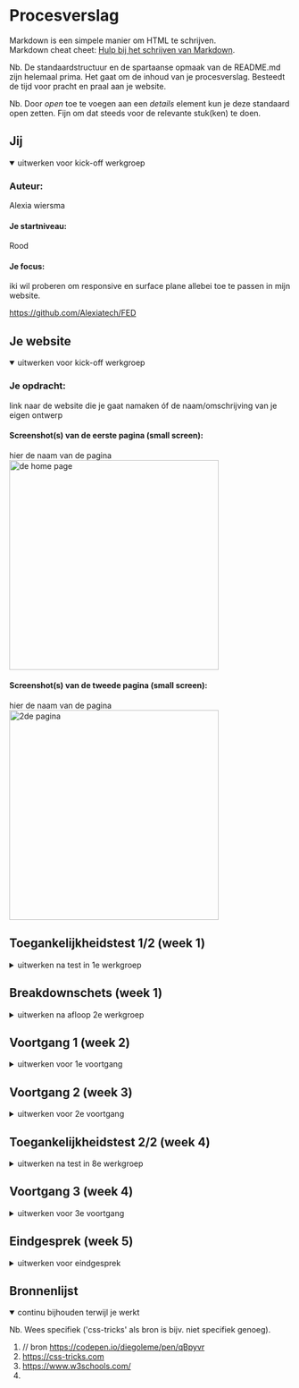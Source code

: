 # Procesverslag
Markdown is een simpele manier om HTML te schrijven.  
Markdown cheat cheet: [Hulp bij het schrijven van Markdown](https://github.com/adam-p/markdown-here/wiki/Markdown-Cheatsheet).

Nb. De standaardstructuur en de spartaanse opmaak van de README.md zijn helemaal prima. Het gaat om de inhoud van je procesverslag. Besteedt de tijd voor pracht en praal aan je website.

Nb. Door *open* toe te voegen aan een *details* element kun je deze standaard open zetten. Fijn om dat steeds voor de relevante stuk(ken) te doen.





## Jij

<details open>
  <summary>uitwerken voor kick-off werkgroep</summary>

  ### Auteur:
  Alexia wiersma

  #### Je startniveau:
  Rood

  #### Je focus:
  iki wil proberen om responsive en surface plane allebei toe te passen in mijn website.

  https://github.com/Alexiatech/FED
 
</details>





## Je website

<details open>
  <summary>uitwerken voor kick-off werkgroep</summary>

  ### Je opdracht:
  link naar de website die je gaat namaken óf de naam/omschrijving van je eigen ontwerp

  #### Screenshot(s) van de eerste pagina (small screen): 
  hier de naam van de pagina  
  <img src="readme-images/AC.jpg" width="375px" alt="de home page">

  #### Screenshot(s) van de tweede pagina (small screen):
  hier de naam van de pagina  
  <img src="readme-images/2de_scherm.jpg" width="375px" alt="2de pagina">
 
</details>



## Toegankelijkheidstest 1/2 (week 1)

<details>
  <summary>uitwerken na test in 1e werkgroep</summary>

  ### Bevindingen
  Lijst met je bevindingen die in de test naar voren kwamen:

  het is niet altijd makkelijk om op een laptop te werken als je een beperking hebt. 
  daarom kwam ik erachter dat je het goed moet na kijken als of je website wel toegangelijk is veer deze gebruikters. 

  tijdens het testen van de website viel mij wel op dat de buttons we groter waren dan ander buttons van sites. 




  #### Screenreader
  Hier korte omschrijving (met indien nodig afbeeldingen)

  Hier een omschrijving van hoe het opgelost kan worden (met indien nodig afbeeldingen)

  door text neer te zetten die je niet ziet maar mensne die een screenreader gebruiken wel kunnen horen. 


  #### Muis en Toetsenbord 
  Hier korte omschrijving (met indien nodig afbeeldingen)

  Hier een omschrijving van hoe het opgelost kan worden (met indien nodig afbeeldingen)

  ander soort toetsen bord en muis kopen. 


  #### Motoriek (shocks, elastiekjes)
  Hier korte omschrijving (met indien nodig afbeeldingen)

  Hier een omschrijving van hoe het opgelost kan worden (met indien nodig afbeeldingen)

  lastig om bepaalde bewegingen uit te voeren met je vingers. hiervoor kan je ervoor zorgen
  dat je websiten niet alle kanten op gaan met de content en linkjes. 

  #### Visueel (brillen, contrast, kleurenblind, dark/light). 
  Hier korte omschrijving (met indien nodig afbeeldingen)

  soms word er geen uitleg vetelt wat de link precies doet. er wordt te weining informatie vertelt. 

  Hier een omschrijving van hoe het opgelost kan worden (met indien nodig afbeeldingen)

</details>



## Breakdownschets (week 1)

<details>
  <summary>uitwerken na afloop 2e werkgroep</summary>

  ik heb tot nu toe alleen de opdrachten gemaakt. 

  ### de hele pagina: 
  <img src="readme-images/" width="375px" alt="breakdown van de hele pagina">

  ### dynamisch deel (bijv menu): 
  <img src="readme-images/dummy-plaatje.jpg" width="375px" alt="breakdown van een dynamisch deel">

  ### wellicht nog een dynamisch deel (bijv filter): 
  <img src="readme-images/dummy-plaatje.jpg" width="375px" alt="breakdown van nog een dynamisch deel">

</details>





## Voortgang 1 (week 2)

<details>
  <summary>uitwerken voor 1e voortgang</summary>

  ### Stand van zaken
  Ik ben de laatste 2 weken bezig geweest om alle opdrachten te maken van frontend deveploment. 
  Door deze opdrachten kan ik wel verder komen met mijn eigen website. 
  sommige opdrachten waren wel moeilijker maar ik snap nu wel wat de meeste css is.


  ### Agenda voor meeting
  samen met je groepje opstellen

  | student 1      | student 2          | student 3    | student 4        |
  | ---            | ---                | ---          | ---              |
  | dit bespreken  | en dit             | en ik dit    | en dan ik dat    |
  | en dat ook nog | dit als er tijd is | nog een punt | dit wil ik zeker |
  |                | ...                | ...          | ...              |

iedereen andere vragen gesteld over hun eigen website. 
  ### Verslag van meeting
  hier na afloop snel de uitkomsten van de meeting vastleggen

  - punt 1
  - punt 2
  - nog een punt
  - ...

</details>





## Voortgang 2 (week 3)

<details>
  <summary>uitwerken voor 2e voortgang</summary>

  ik had een slomme start maar na dat ik alle opdrachten had gemaakt was ik begonnen aan mijn website. hier liep ik wel tegen dingen aan maar ik heb de opdrachten gebruikt alks hulp middelen en zo kwam ik er wel doorheen. 

  ### Stand van zaken
  hier dit ging goed & dit was lastig (neem ook screenshots op van delen van je website en code)

  met css moest er weer even inkomen. 


de opdrachten gignen goed de zwarte piste was nog iets te moeilijk voor mij dus heb alleen de 
  ### Agenda voor meeting
  samen met je groepje opstellen

  | student 1      | student 2          | student 3    | student 4        |
  | ---            | ---                | ---          | ---              |
  | dit bespreken  | en dit             | en ik dit    | en dan ik dat    |
  | en dat ook nog | dit als er tijd is | nog een punt | dit wil ik zeker |
  | ...            | ...                | ...          | ...              |

iedereen andere vragen gesteld over hun eigen website. 

  ### Verslag van meeting
  hier na afloop snel de uitkomsten van de meeting vastleggen

  - punt 1
  - punt 2
  - nog een punt
- ...

</details>





## Toegankelijkheidstest 2/2 (week 4)

<details>
  <summary>uitwerken na test in 8e werkgroep</summary>

  ### Bevindingen
  Lijst met je bevindingen die in de test naar voren kwamen (geef ook aan wat er verbeterd is):

  Bepaalde plaatjes hadeen een naam maar dan is het nog niet duidelijk voor een blind persoon.
  bepaalde knoppen zijn niet te begrijpen voor mensen die blind zijn omdat hij text maar de content van de text zit in de img. 

  #### Screenreader
  Hier korte omschrijving (met indien nodig afbeeldingen)

  Hier een omschrijving van hoe het opgelost kan worden (met indien nodig afbeeldingen)
  
  door een span toe te voegen. in die span text te zetten en ik css aangeven met code dat deze text niet zichtbaar is maar wel voor de mensne die viocescreen gebruiken, zodat zij mee krijgen wat de content is. 

  #### Muis en Toetsenbord 
  Hier korte omschrijving (met indien nodig afbeeldingen)

  Hier een omschrijving van hoe het opgelost kan worden (met indien nodig afbeeldingen)


  #### Motoriek (shocks, elastiekjes)
  Hier korte omschrijving (met indien nodig afbeeldingen)

  Hier een omschrijving van hoe het opgelost kan worden (met indien nodig afbeeldingen)
  Met een moterieke beperking is het lastiger om op kleine buttons te drukken dus maak deze buttons groter en duidelijk (achtergrond en button background moet goed van elkaar onderscheiden. 

  #### Visueel (brillen, contrast, kleurenblind, dark/light). 
  Hier korte omschrijving (met indien nodig afbeeldingen)

  Hier een omschrijving van hoe het opgelost kan worden (met indien nodig afbeeldingen)

</details>





## Voortgang 3 (week 4)

<details>
  <summary>uitwerken voor 3e voortgang</summary>

    een groot deel van mijn website was al af en  moest alleen bepaald elementen toevoegen. soms liep ik wel vast met javacript maar uit eindleijk met een 
    beetje hulp kwam ik er wel doorheen. 

  ### Stand van zaken
  hier dit ging goed & dit was lastig (neem ook screenshots op van delen van je website en code)


  ### Agenda voor meeting
  samen met je groepje opstellen

  | student 1      | student 2          | student 3    | student 4        |
  | ---            | ---                | ---          | ---              |
  | dit bespreken  | en dit             | en ik dit    | en dan ik dat    |
  | en dat ook nog | dit als er tijd is | nog een punt | dit wil ik zeker |
  | ...            | ...                | ...          | ...              |


iedereen andere vragen gesteld over hun eigen website. 
  ### Verslag van meeting
  hier na afloop snel de uitkomsten van de meeting vastleggen

  - punt 1
  - punt 2
  - nog een punt
  - ...

</details>





## Eindgesprek (week 5)

<details>
  <summary>uitwerken voor eindgesprek</summary>

na 4 weken hard te hebben gewerkt heb ik mijn opdracht af gekregen. 


  ### Je uitkomst - karakteristiek screenshots:
  <img src="readme-images/dummy-plaatje.jpg" width="375px" alt="uitomst opdracht 1">


  ### Dit ging goed/Heb ik geleerd: 
  Korte omschrijving met plaatjes

  <img src="readme-images/dummy-plaatje.jpg" width="375px" alt="top">


  ### Dit was lastig/Is niet gelukt:
  Korte omschrijving met plaatjes


  javascrip-t blijft last voor mij maar wil der wel meer van leren zodat ik later het goed begrijp. 
  <img src="readme-images/dummy-plaatje.jpg" width="375px" alt="bummer">
</details>





## Bronnenlijst

<details open>
  <summary>continu bijhouden terwijl je werkt</summary>

  Nb. Wees specifiek ('css-tricks' als bron is bijv. niet specifiek genoeg).

  1. // bron https://codepen.io/diegoleme/pen/qBpyvr
  2. https://css-tricks.com
  3. https://www.w3schools.com/
  4. 

</details>